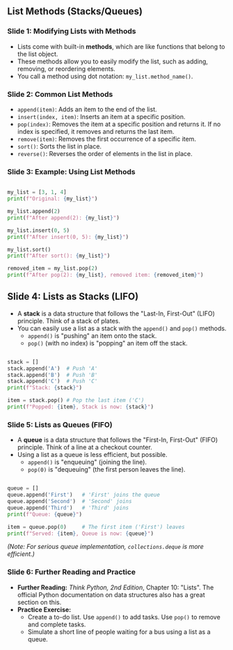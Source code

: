 ## List Methods (Stacks/Queues)

### Slide 1: Modifying Lists with Methods

  * Lists come with built-in **methods**, which are like functions that belong to the list object.
  * These methods allow you to easily modify the list, such as adding, removing, or reordering elements.
  * You call a method using dot notation: `my_list.method_name()`.

### Slide 2: Common List Methods

  * `append(item)`: Adds an item to the end of the list.
  * `insert(index, item)`: Inserts an item at a specific position.
  * `pop(index)`: Removes the item at a specific position and returns it. If no index is specified, it removes and returns the last item.
  * `remove(item)`: Removes the first occurrence of a specific item.
  * `sort()`: Sorts the list in place.
  * `reverse()`: Reverses the order of elements in the list in place.

### Slide 3: Example: Using List Methods
```py

my_list = [3, 1, 4]
print(f"Original: {my_list}")

my_list.append(2)
print(f"After append(2): {my_list}")

my_list.insert(0, 5)
print(f"After insert(0, 5): {my_list}")

my_list.sort()
print(f"After sort(): {my_list}")

removed_item = my_list.pop(2)
print(f"After pop(2): {my_list}, removed item: {removed_item}")
```
## Slide 4: Lists as Stacks (LIFO)

  * A **stack** is a data structure that follows the "Last-In, First-Out" (LIFO) principle. Think of a stack of plates.
  * You can easily use a list as a stack with the `append()` and `pop()` methods.
      * `append()` is "pushing" an item onto the stack.
      * `pop()` (with no index) is "popping" an item off the stack.

<!-- end list -->
```py

stack = []
stack.append('A')  # Push 'A'
stack.append('B')  # Push 'B'
stack.append('C')  # Push 'C'
print(f"Stack: {stack}")

item = stack.pop() # Pop the last item ('C')
print(f"Popped: {item}, Stack is now: {stack}")
```
### Slide 5: Lists as Queues (FIFO)

  * A **queue** is a data structure that follows the "First-In, First-Out" (FIFO) principle. Think of a line at a checkout counter.
  * Using a list as a queue is less efficient, but possible.
      * `append()` is "enqueuing" (joining the line).
      * `pop(0)` is "dequeuing" (the first person leaves the line).

<!-- end list -->
```py

queue = []
queue.append('First')   # 'First' joins the queue
queue.append('Second')  # 'Second' joins
queue.append('Third')   # 'Third' joins
print(f"Queue: {queue}")

item = queue.pop(0)     # The first item ('First') leaves
print(f"Served: {item}, Queue is now: {queue}")
```
*(Note: For serious queue implementation, `collections.deque` is more efficient.)*

### Slide 6: Further Reading and Practice

  * **Further Reading:** *Think Python, 2nd Edition*, Chapter 10: "Lists". The official Python documentation on data structures also has a great section on this.
  * **Practice Exercise:**
      * Create a to-do list. Use `append()` to add tasks. Use `pop()` to remove and complete tasks.
      * Simulate a short line of people waiting for a bus using a list as a queue.